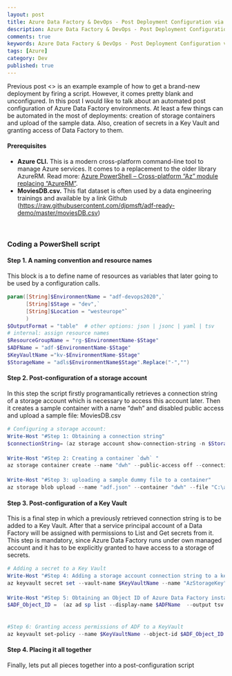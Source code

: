 ```yaml
---
layout: post
title: Azure Data Factory & DevOps - Post Deployment Configuration via Azure CLI
description: Azure Data Factory & DevOps - Post Deployment Configuration via Azure CLI
comments: true
keywords: Azure Data Factory & DevOps - Post Deployment Configuration via Azure CLI
tags: [Azure]
category: Dev
published: true 
---
```


Previous post <> is an example example of how to get a brand-new deployment by firing a script. However, it comes pretty blank and unconfigured. In this post I would like to talk about an automated post configuration of Azure Data Factory environments. At least a few things can be automated in the most of deployments: creation of storage containers and upload of the sample data. Also, creation of secrets in a Key Vault and granting access of Data Factory to them. 

#### Prerequisites
 -	**Azure CLI.** This is a modern cross-platform command-line tool to manage Azure services. It comes to a replacement to the older library AzureRM. Read more: [Azure PowerShell – Cross-platform “Az” module replacing “AzureRM”](https://azure.microsoft.com/es-es/blog/azure-powershell-cross-platform-az-module-replacing-azurerm/).
 - **MoviesDB.csv.** This flat dataset is often used by a data engineering trainings and available by a link Github (https://raw.githubusercontent.com/djpmsft/adf-ready-demo/master/moviesDB.csv)


<br />

### Coding a PowerShell script

#### Step 1. A naming convention and resource names 

This block is a to define name of resources as variables that later going to be used by a configuration calls.

```powershell
param([String]$EnvironmentName = "adf-devops2020",` 
      [String]$Stage = "dev",` 
      [String]$Location = "westeurope"`
      )
$OutputFormat = "table"  # other options: json | jsonc | yaml | tsv
# internal: assign resource names
$ResourceGroupName = "rg-$EnvironmentName-$Stage"
$ADFName = "adf-$EnvironmentName-$Stage"
$KeyVaultName ="kv-$EnvironmentName-$Stage"
$StorageName = "adls$EnvironmentName$Stage".Replace("-","")
```

#### Step 2. Post-configuration of a storage account

In this step the script firstly programantically retrieves a connection string of a storage account which is necessary to access this account later. Then it creates a sample container with a name “dwh” and disabled public access and upload a sample file: MoviesDB.csv

```powershell
# Configuring a storage account:
Write-Host "#Step 1: Obtaining a connection string"
$connectionString= (az storage account show-connection-string -n $StorageName -g $ResourceGroupName --query connectionString -o tsv)

Write-Host "#Step 2: Creating a container `dwh` "
az storage container create --name "dwh" --public-access off --connection-string $connectionString --output $OutputFormat

Write-Host "#Step 3: uploading a sample dummy file to a container"
az storage blob upload --name "adf.json" --container "dwh" --file "C:\adf-devops\adf.json" --connection-string $connectionString --no-progress --output $OutputFormat
```

#### Step 3. Post-configuration of a Key Vault

This is a final step in which a previously retrieved connection string is to be added to a Key Vault. 
After that a service principal account of a Data Factory will be assigned with permissions to List and Get secrets from it. This step is mandatory, since Azure Data Factory runs under own managed account and it has to be explicitly granted to have access to a storage of secrets.

```powershell
# Adding a secret to a Key Vault
Write-Host "#Step 4: Adding a storage account connection string to a key vault"
az keyvault secret set --vault-name $KeyVaultName --name "AzStorageKey" --value $connectionString --output $OutputFormat

Write-Host "#Step 5: Obtaining an Object ID of Azure Data Factory instance"
$ADF_Object_ID =  (az ad sp list --display-name $ADFName  --output tsv  --query "[].{id:objectId}")


#Step 6: Granting access permissions of ADF to a KeyVault
az keyvault set-policy --name $KeyVaultName --object-id $ADF_Object_ID --secret-permissions get list --query "{Status:properties.provisioningState}" --output $OutputFormat
```

#### Step 4. Placing it all together

Finally, lets put all pieces together into a post-configuration script **<script name>**: 


```powershell
param([String]$EnvironmentName = "adf-devops2020",` 
      [String]$Stage = "dev",` 
      [String]$Location = "westeurope"`
      )


$OutputFormat = "table"  # other options: json | jsonc | yaml | tsv


# internal: assign resource names
$ResourceGroupName = "rg-$EnvironmentName-$Stage"
$ADFName = "adf-$EnvironmentName-$Stage"
$KeyVaultName ="kv-$EnvironmentName-$Stage"
$StorageName = "adls$EnvironmentName$Stage".Replace("-","")


# Configuring a storage account:

Write-Host "#Step 1: Obtaining a connection string"
$connectionString= (az storage account show-connection-string -n $StorageName -g $ResourceGroupName --query connectionString -o tsv)

Write-Host "#Step 2: Creating a container `dwh` "
az storage container create --name "dwh" --public-access off --connection-string $connectionString --output $OutputFormat

Write-Host "#Step 3: uploading a sample dummy file to a container"
az storage blob upload --name "adf.json" --container "dwh" --file "C:\adf-devops\adf.json" --connection-string $connectionString --no-progress --output $OutputFormat


# Adding a secret to a Key Vault

Write-Host "#Step 4: Adding a storage account connection string to a key vault"
az keyvault secret set --vault-name $KeyVaultName --name "AzStorageKey" --value $connectionString --output $OutputFormat


Write-Host "#Step 5: Obtaining an Object ID of Azure Data Factory instance"
$ADF_Object_ID =  (az ad sp list --display-name $ADFName  --output tsv  --query "[].{id:objectId}")

#Step 6: Granting access permissions of ADF to a KeyVault
az keyvault set-policy --name $KeyVaultName --object-id $ADF_Object_ID --secret-permissions get list --query "{Status:properties.provisioningState}" --output $OutputFormat
```

<img src="/assets/images/posts/adf-cicd-p1/generated-objects.png" alt="the roadmap" />  


#### Final words

The Azure CLI script is complete. It automates the creation of the entire data engineering landscape and brings some extra goodies. Those goodies are enforced naming convention, standardization and some time-saving. Especially if the same task repeats during each project intake step.

Many thanks for reading.
